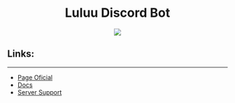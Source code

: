 <h1 align="center"> Luluu Discord Bot</h1>
<p align="center"><img src="https://i.imgur.com/z2Ph8el.jpg"/></p> 


## Links:
---

- [Page Oficial](http://luluu.likesyou.org/)
- [Docs](http://docsluluu.likesyou.org/)
- [Server Support](#)

